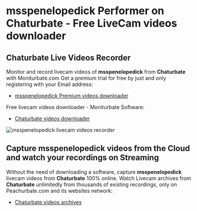 # msspenelopedick Performer on Chaturbate - Free LiveCam videos downloader

## Chaturbate Live Videos Recorder

Monitor and record livecam videos of **msspenelopedick** from **Chaturbate** with Moniturbate.com
Get a premium trial for free by just and only registering with your Email address:
* [msspenelopedick Premium videos downloader](https://moniturbate.com/request-demo-licence-key.html)

Free livecam videos downloader - Moniturbate Software:
* [Chaturbate videos downloader](https://moniturbate.com/moniturbate-download-software.html)

![msspenelopedick livecam videos recorder](https://peachurnet.com/templates/moniturbate-software.png)


## Capture msspenelopedick videos from the Cloud and watch your recordings on Streaming

Without the need of downloading a software, capture **msspenelopedick** livecam videos from **Chaturbate** 100% online.
Watch Livecam archives from **Chaturbate** unlimitedly from thousands of existing recordings, only on Peachurbate.com and its websites network:
* [Chaturbate videos archives](https://peachurnet.com/)